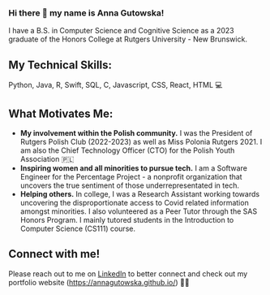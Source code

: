 ### Hi there 👋 my name is Anna Gutowska!

I have a B.S. in Computer Science and Cognitive Science as a 2023 graduate of the Honors College at Rutgers University - New Brunswick.  

## My Technical Skills: 
Python, Java, R, Swift, SQL, C, Javascript, CSS, React, HTML 💻

## What Motivates Me: 
* **My involvement within the Polish community.** I was the President of Rutgers Polish Club (2022-2023) as well as Miss Polonia Rutgers 2021. I am also the Chief Technology Officer (CTO) for the Polish Youth Association 🇵🇱
* **Inspiring women and all minorities to pursue tech.** I am a Software Engineer for the Percentage Project - a nonprofit organization that uncovers the true sentiment of those underrepresentated in tech. 
* **Helping others.** In college, I was a Research Assistant working towards uncovering the disproportionate access to Covid related information amongst minorities. I also volunteered as a Peer Tutor through the SAS Honors Program. I mainly tutored students in the Introduction to Computer Science (CS111) course. 

## Connect with me!
Please reach out to me on [LinkedIn](https://www.linkedin.com/in/anna-gutowska/) to better connect and check out my portfolio website (https://annagutowska.github.io/) 🙌🏻

<!--
**AnnaGutowska/AnnaGutowska** is a ✨ _special_ ✨ repository because its `README.md` (this file) appears on your GitHub profile.


Here are some ideas to get you started:

- 🔭 I’m currently working on ...
- 🌱 I’m currently learning ...
- 👯 I’m looking to collaborate on ...
- 🤔 I’m looking for help with ...
- 💬 Ask me about ...
- 📫 How to reach me: ...
- 😄 Pronouns: ...
- ⚡ Fun fact: ...
-->
